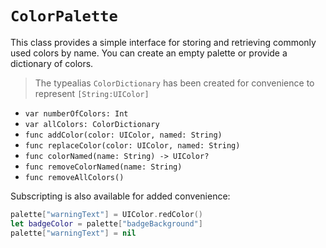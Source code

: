 `ColorPalette`
=============

This class provides a simple interface for storing and retrieving commonly used colors by name.  You can create an empty palette or provide a dictionary of colors.

> The typealias `ColorDictionary` has been created for convenience to represent `[String:UIColor]`

 - `var numberOfColors: Int`
 - `var allColors: ColorDictionary`
 - `func addColor(color: UIColor, named: String)`
 - `func replaceColor(color: UIColor, named: String)`
 - `func colorNamed(name: String) -> UIColor?`
 - `func removeColorNamed(name: String)`
 - `func removeAllColors()`


Subscripting is also available for added convenience:

```swift
palette["warningText"] = UIColor.redColor()
let badgeColor = palette["badgeBackground"]
palette["warningText"] = nil
```
